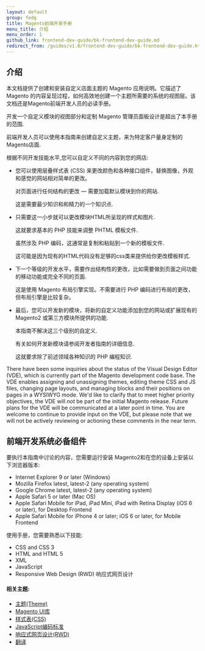 ```yaml
---
layout: default
group: fedg
title: Magento前端开发手册
menu_title: 介绍
menu_order: 1
github_link: frontend-dev-guide/bk-frontend-dev-guide.md
redirect_from: /guides/v1.0/frontend-dev-guide/bk-frontend-dev-guide.html
---
```


<h2 id="overview-introduction">介绍</h2>
本文档提供了创建和安装自定义店面主题的 Magento 应用说明。它描述了 Magento 的内容呈现过程，如何高效地创建一个主题所需要的系统的视图层。该文档还是Magento前端开发人员的必读手册。

开发一个自定义模块的视图部分和定制 Magento 管理员面板设计是超出了本手册的范围.

前端开发人员可以使用本指南来创建自定义主题，来为特定客户量身定制的Magento店面.

<p>根据不同开发技能水平,您可以自定义不同的内容到您的网店:</p>
<ul>
<li><p>您可以使用层叠样式表 (CSS) 来更改颜色和各种接口组件，替换图像，外观和感觉的网站相对简单的更改。</p>
<p>对页面进行任何结构的更改 &mdash; 需要加载默认模块到你的网站.</p>
<p>这是需要最少知识和和精力的一个知识点.</p></li>
<li><p>只需要这一小步就可以更改模块HTML所呈现的样式和图片.</p>
<p>这就要求基本的 PHP 技能来调整 PHTML 模板文件.</p>
<p>虽然涉及 PHP 编码，这通常是复制和粘贴到一个新的模板文件.</p>
<p>这可能是因为现有的HTML代码没有足够的css类来提供给你更改模板样式.</p></li>
<li><p>下一个等级的开发水平，需要作出结构性的更改，比如需要做到页面之间功能的移动功能或完全不同的页面.</p>
<p>这是使用 Magento 布局引擎实现。不需要进行 PHP 编码进行布局的更改，但布局引擎是比较复杂。</p></li>
<li><p>最后，您可以开发新的模块，将新的自定义功能添加到您的网站或扩展现有的 Magento2 或第三方模块所提供的功能.</p>
<p>本指南不解决这三个级别的自定义.</p>
<p>有关如何开发新模块请参阅开发者指南的详细信息.</p>
<p>这就要求除了前述领域各种知识的 PHP 编程知识.</p></li>
</ul>

<div class="bs-callout bs-callout-info" id="info">
<p>There have been some inquiries about the status of the Visual Design Editor (VDE), which is currently part of the Magento development code base. The VDE enables assigning and unassigning themes, editing theme CSS and JS files, changing page layouts, and managing blocks and their positions on pages in a WYSIWYG mode. We'd like to clarify that to meet higher priority objectives, the VDE will <em>not</em> be part of the initial Magento release. Future plans for the VDE will be communicated at a later point in time. You are welcome to continue to provide input on the VDE, but please note that we will not be actively reviewing or actioning these comments in the near term.</p>
</div>

<h2 id="fedg-prereqs">前端开发系统必备组件</h2>

要执行本指南中讨论的内容，您需要运行安装 Magento2和在您的设备上安装以下浏览器版本:

*	Internet Explorer 9 or later (Windows)
*	Mozilla Firefox latest, latest-2 (any operating system)
*	Google Chrome latest, latest-2 (any operating system)
*	Apple Safari 5 or later (Mac OS)
*	Apple Safari Mobile for iPad, iPad Mini, iPad with Retina Display (iOS 6 or later), for Desktop Frontend
*	Apple Safari Mobile for iPhone 4 or later; iOS 6 or later, for Mobile Frontend

使用手册，您需要熟悉以下技能:

*	CSS and CSS 3
*	HTML and HTML 5
*	XML
*	JavaScript
*	Responsive Web Design (RWD) 响应式网页设计

#### 相关主题:

*	<a href="{{ site.gdeurl }}frontend-dev-guide/themes/theme-general.html">主题(Theme)</a>
*	<a href="{{ site.gdeurl }}frontend-dev-guide/css-topics/theme-ui-lib.html">Magento UI库</a>
*	<a href="{{ site.gdeurl }}frontend-dev-guide/css-topics/css-overview.html">样式表(CSS) </a>
*	<a href="{{ site.gdeurl }}coding-standards/code-standard-javascript.html">JavaScript编码标准</a>
*	<a href="{{ site.gdeurl }}frontend-dev-guide/responsive-web-design/rwd_overview.html">响应式网页设计(RWD)</a>
*	<a href="{{ site.gdeurl }}architecture/behavior/xlate.html">翻译</a>

